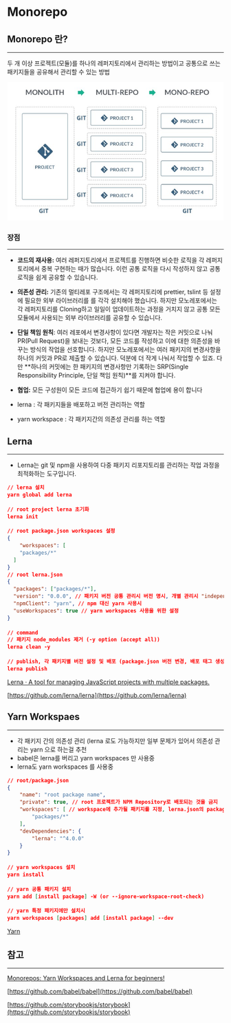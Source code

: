# Monorepo

## Monorepo 란?

---

두 개 이상 프로젝트(모듈)를 하나의 레퍼지토리에서 관리하는 방법이고 공통으로 쓰는 패키지들을 공유해서 관리할 수 있는 방법

![monorepo.png](images/monorepo.png)

### 장점

---

- **코드의 재사용:** 여러 레퍼지토리에서 프로젝트를 진행하면 비슷한 로직을 각 레퍼지토리에서 중복 구현하는 때가 많습니다. 이런 공통 로직을 다시 작성하지 않고 공통 로직을 쉽게 공유할 수 있습니다.
- **의존성 관리:** 기존의 멀티레포 구조에서는 각 레퍼지토리에 prettier, tslint 등 설정에 필요한 외부 라이브러리를 를 각각 설치해야 했습니다. 하지만 모노레포에서는 각 레퍼지토리를 Cloning하고 일일이 업데이트하는 과정을 거치지 않고 공통 모든 모듈에서 사용되는 외부 라이브러리를 공유할 수 있습니다.
- **단일 책임 원칙**: 여러 레포에서 변경사항이 있다면 개발자는 작은 커밋으로 나눠 PR(Pull Request)을 보내는 것보다, 모든 코드를 작성하고 이에 대한 의존성을 바꾸는 방식의 작업을 선호합니다. 하지만 모노레포에서는 여러 패키지의 변경사항을 하나의 커밋과 PR로 제출할 수 있습니다. 덕분에 더 작게 나눠서 작업할 수 있죠. 다만 **하나의 커밋에는 한 패키지의 변경사항만 기록하는 SRP(Single Responsibility Principle, 단일 책임 원칙)**를 지켜야 합니다.
- **협업:** 모든 구성원이 모든 코드에 접근하기 쉽기 때문에 협업에 용이 합니다

- lerna : 각 패키지들을 배포하고 버전 관리하는 역할
- yarn workspace : 각 패키지간의 의존성 관리를 하는 역할

## **Lerna**

---

- Lerna는 git 및 npm을 사용하여 다중 패키지 리포지토리를 관리하는 작업 과정을 최적화하는 도구입니다.

```json
// lerna 설치
yarn global add lerna

// root project lerna 초기화
lerna init

// root package.json workspaces 설정
{
	"workspaces": [
    "packages/*"
  ]
}
// root lerna.json
{
  "packages": ["packages/*"],
  "version": "0.0.0", // 패키지 버전 공통 관리시 버전 명시, 개별 관리시 "independent"
  "npmClient": "yarn", // npm 대신 yarn 사용시
  "useWorkspaces": true // yarn workspaces 사용을 위한 설정
}

// command
// 패키지 node_modules 제거 (-y option (accept all))
lerna clean -y

// publish, 각 패키지별 버전 설정 및 배포 (package.json 버전 변경, 배포 태그 생성)
lerna publish

```

[Lerna · A tool for managing JavaScript projects with multiple packages.](https://lerna.js.org/)

[https://github.com/lerna/lerna](https://github.com/lerna/lerna)

## Yarn Workspaes

---

- 각 패키지 간의 의존성 관리 (lerna 로도 가능하지만 일부 문제가 있어서 의존성 관리는 yarn 으로 하는걸 추천
- babel은 lerna를 버리고 yarn workspaces 만 사용중
- lerna도 yarn workspaces 를 사용중

```json
// root/package.json
{
	"name": "root package name",
	"private": true, // root 프로젝트가 NPM Repository로 배포되는 것을 금지
	"workspaces": [ // workspace에 추가될 패키지를 지정, lerna.json의 packages 경로와 일치
		"packages/*"
	],
	"devDependencies": {
		"lerna": "^4.0.0"
	}
}

// yarn workspaces 설치
yarn install

// yarn 공통 패키지 설치
yarn add [install package] -W (or --ignore-workspace-root-check)

// yarn 특정 패키지에만 설치시
yarn workspaces [packages] add [install package] --dev
```

[Yarn](https://classic.yarnpkg.com/lang/en/docs/workspaces/)

## 참고

---

[Monorepos: Yarn Workspaces and Lerna for beginners!](https://www.youtube.com/watch?v=hNJROosGexA)

[https://github.com/babel/babel](https://github.com/babel/babel)

[https://github.com/storybookjs/storybook](https://github.com/storybookjs/storybook)

